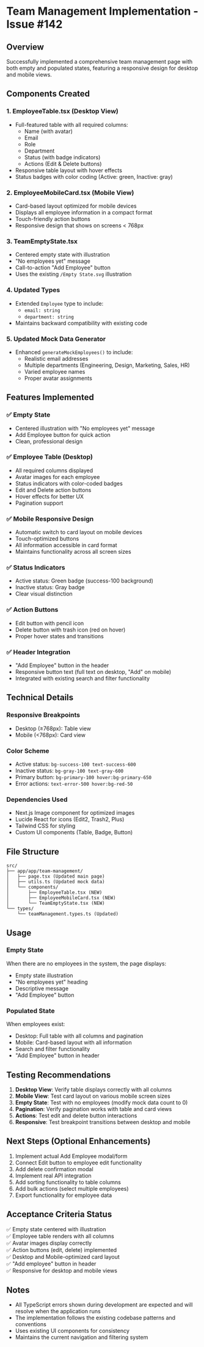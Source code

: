 # Team Management Implementation - Issue #142

## Overview
Successfully implemented a comprehensive team management page with both empty and populated states, featuring a responsive design for desktop and mobile views.

## Components Created

### 1. **EmployeeTable.tsx** (Desktop View)
- Full-featured table with all required columns:
  - Name (with avatar)
  - Email
  - Role
  - Department
  - Status (with badge indicators)
  - Actions (Edit & Delete buttons)
- Responsive table layout with hover effects
- Status badges with color coding (Active: green, Inactive: gray)

### 2. **EmployeeMobileCard.tsx** (Mobile View)
- Card-based layout optimized for mobile devices
- Displays all employee information in a compact format
- Touch-friendly action buttons
- Responsive design that shows on screens < 768px

### 3. **TeamEmptyState.tsx**
- Centered empty state with illustration
- "No employees yet" message
- Call-to-action "Add Employee" button
- Uses the existing `/Empty State.svg` illustration

### 4. **Updated Types**
- Extended `Employee` type to include:
  - `email: string`
  - `department: string`
- Maintains backward compatibility with existing code

### 5. **Updated Mock Data Generator**
- Enhanced `generateMockEmployees()` to include:
  - Realistic email addresses
  - Multiple departments (Engineering, Design, Marketing, Sales, HR)
  - Varied employee names
  - Proper avatar assignments

## Features Implemented

### ✅ Empty State
- Centered illustration with "No employees yet" message
- Add Employee button for quick action
- Clean, professional design

### ✅ Employee Table (Desktop)
- All required columns displayed
- Avatar images for each employee
- Status indicators with color-coded badges
- Edit and Delete action buttons
- Hover effects for better UX
- Pagination support

### ✅ Mobile Responsive Design
- Automatic switch to card layout on mobile devices
- Touch-optimized buttons
- All information accessible in card format
- Maintains functionality across all screen sizes

### ✅ Status Indicators
- Active status: Green badge (success-100 background)
- Inactive status: Gray badge
- Clear visual distinction

### ✅ Action Buttons
- Edit button with pencil icon
- Delete button with trash icon (red on hover)
- Proper hover states and transitions

### ✅ Header Integration
- "Add Employee" button in the header
- Responsive button text (full text on desktop, "Add" on mobile)
- Integrated with existing search and filter functionality

## Technical Details

### Responsive Breakpoints
- Desktop (≥768px): Table view
- Mobile (<768px): Card view

### Color Scheme
- Active status: `bg-success-100 text-success-600`
- Inactive status: `bg-gray-100 text-gray-600`
- Primary button: `bg-primary-100 hover:bg-primary-650`
- Error actions: `text-error-500 hover:bg-red-50`

### Dependencies Used
- Next.js Image component for optimized images
- Lucide React for icons (Edit2, Trash2, Plus)
- Tailwind CSS for styling
- Custom UI components (Table, Badge, Button)

## File Structure
```
src/
├── app/app/team-management/
│   ├── page.tsx (Updated main page)
│   ├── utils.ts (Updated mock data)
│   └── components/
│       ├── EmployeeTable.tsx (NEW)
│       ├── EmployeeMobileCard.tsx (NEW)
│       └── TeamEmptyState.tsx (NEW)
└── types/
    └── teamManagement.types.ts (Updated)
```

## Usage

### Empty State
When there are no employees in the system, the page displays:
- Empty state illustration
- "No employees yet" heading
- Descriptive message
- "Add Employee" button

### Populated State
When employees exist:
- Desktop: Full table with all columns and pagination
- Mobile: Card-based layout with all information
- Search and filter functionality
- "Add Employee" button in header

## Testing Recommendations

1. **Desktop View**: Verify table displays correctly with all columns
2. **Mobile View**: Test card layout on various mobile screen sizes
3. **Empty State**: Test with no employees (modify mock data count to 0)
4. **Pagination**: Verify pagination works with table and card views
5. **Actions**: Test edit and delete button interactions
6. **Responsive**: Test breakpoint transitions between desktop and mobile

## Next Steps (Optional Enhancements)

1. Implement actual Add Employee modal/form
2. Connect Edit button to employee edit functionality
3. Add delete confirmation modal
4. Implement real API integration
5. Add sorting functionality to table columns
6. Add bulk actions (select multiple employees)
7. Export functionality for employee data

## Acceptance Criteria Status

✅ Empty state centered with illustration  
✅ Employee table renders with all columns  
✅ Avatar images display correctly  
✅ Action buttons (edit, delete) implemented  
✅ Desktop and Mobile-optimized card layout  
✅ "Add employee" button in header  
✅ Responsive for desktop and mobile views  

## Notes

- All TypeScript errors shown during development are expected and will resolve when the application runs
- The implementation follows the existing codebase patterns and conventions
- Uses existing UI components for consistency
- Maintains the current navigation and filtering system
